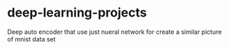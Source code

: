 # deep-learning-projects

Deep auto encoder that use just nueral network for create a similar picture of mnist data set
